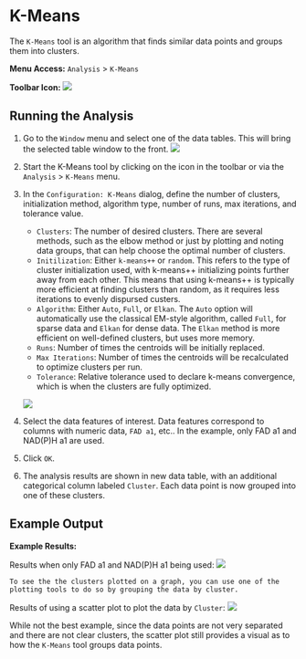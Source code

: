 # K-Means

The `K-Means` tool is an algorithm that finds similar data points and groups them into clusters.

**Menu Access:** `Analysis` > `K-Means`

**Toolbar Icon:** ![](/images/analysis/kmeans.png)

## Running the Analysis

1. Go to the `Window` menu and select one of the data tables. This will bring the selected table window to the front.
    ![](/images/data/exdata_table.png)

2. Start the K-Means tool by clicking on the icon in the toolbar or via the `Analysis` > `K-Means` menu.

3. In the `Configuration: K-Means` dialog, define the number of clusters, initialization method, algorithm type, number of runs, max iterations, and tolerance value.
    - `Clusters`: The number of desired clusters. There are several methods, such as the elbow method or just by plotting and noting data groups, that can help choose the optimal number of clusters.
    - `Initilization`: Either `k-means++` or `random`. This refers to the type of cluster initialization used, with k-means++ initializing points further away from each other. This means that using k-means++ is typically more efficient at finding clusters than random, as it requires less iterations to evenly dispursed custers.
    - `Algorithm`: Either `Auto`, `Full`, or `Elkan`. The `Auto` option will automatically use the classical EM-style algorithm, called `Full`, for sparse data and `Elkan` for dense data. The `Elkan` method is more efficient on well-defined clusters, but uses more memory.
    - `Runs`: Number of times the centroids will be initially replaced.
    - `Max Iterations`: Number of times the centroids will be recalculated to optimize clusters per run.
    - `Tolerance`: Relative tolerance used to declare k-means convergence, which is when the clusters are fully optimized.
    
    ![](/images/analysis/kmeans-config.png)

4. Select the data features of interest. Data features correspond to columns with numeric data, `FAD a1`, etc..
    In the example, only FAD a1 and NAD(P)H a1 are used.

4. Click `OK`.

5. The analysis results are shown in new data table, with an additional categorical column labeled `Cluster`. Each data point is now grouped into one of these clusters.

## Example Output

**Example Results:** 

Results when only FAD a1 and NAD(P)H a1 being used:
![](/images/analysis/kmeans-results1.png)

```{note}
To see the the clusters plotted on a graph, you can use one of the plotting tools to do so by grouping the data by cluster.
```

Results of using a scatter plot to plot the data by `Cluster`:
![](/images/analysis/kmeans-results2.png)

While not the best example, since the data points are not very separated and there are not clear clusters, the scatter plot still provides a visual as to how the `K-Means` tool groups data points.
    
